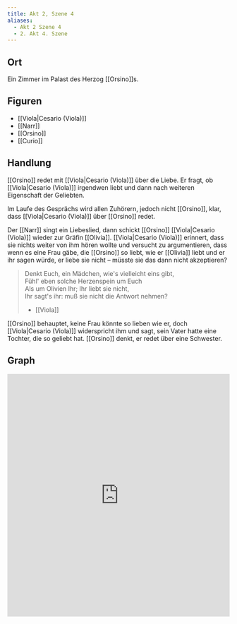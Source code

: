 ```yaml
---
title: Akt 2, Szene 4
aliases:
  - Akt 2 Szene 4
  - 2. Akt 4. Szene
---
```

## Ort
Ein Zimmer im Palast des Herzog [[Orsino]]s.

## Figuren
- [[Viola|Cesario (Viola)]]
- [[Narr]]
- [[Orsino]]
- [[Curio]]

## Handlung
[[Orsino]] redet mit [[Viola|Cesario (Viola)]] über die Liebe. Er fragt, ob [[Viola|Cesario (Viola)]] irgendwen liebt und dann nach weiteren Eigenschaft der Geliebten. 

Im Laufe des Gesprächs wird allen Zuhörern, jedoch nicht [[Orsino]], klar, dass [[Viola|Cesario (Viola)]] über [[Orsino]] redet.

Der [[Narr]] singt ein Liebeslied, dann schickt [[Orsino]] [[Viola|Cesario (Viola)]] wieder zur Gräfin [[Olivia]]. [[Viola|Cesario (Viola)]] erinnert, dass sie nichts weiter von ihm hören wollte und versucht zu argumentieren, dass wenn es eine Frau gäbe, die [[Orsino]] so liebt, wie er [[Olivia]] liebt und er ihr sagen würde, er liebe sie nicht – müsste sie das dann nicht akzeptieren?

> Denkt Euch, ein Mädchen, wie's vielleicht eins gibt,  
> Fühl' eben solche Herzenspein um Euch  
> Als um Olivien Ihr; Ihr liebt sie nicht,  
> Ihr sagt's ihr: muß sie nicht die Antwort nehmen?
> - [[Viola]]


[[Orsino]] behauptet, keine Frau könnte so lieben wie er, doch [[Viola|Cesario (Viola)]] widerspricht ihm und sagt, sein Vater hatte eine Tochter, die so geliebt hat. [[Orsino]] denkt, er redet über eine Schwester.

## Graph
<iframe src="https://catchears.github.io/was-ihr-wollt-graphs/act-2/act-2-scene-4-dark" width=100% height=550 style="border: 0;"></iframe>
